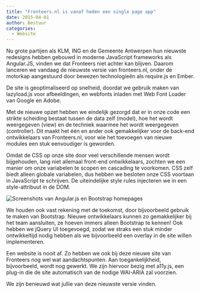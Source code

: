 ```yaml
---
title: "Fronteers.nl is vanaf heden een single page app"
date: 2015-04-01
author: Bestuur
categories: 
  - Website
---
```

Nu grote partijen als KLM, ING en de Gemeente Antwerpen hun nieuwste redesigns hebben gebouwd in moderne JavaScript frameworks als Angular.JS, vinden we dat Fronteers niet achter kan blijven. Daarom lanceren we vandaag de nieuwste versie van fronteers.nl, onder de motorkap aangestuurd door bewezen technologieën als require.js en Ember.

De site is geoptimaliseerd op snelheid, doordat we gebruik maken van lazyload.js voor afbeeldingen, en webfonts inladen met Web Font Loader van Google en Adobe.

Met de nieuwe opzet hebben we eindelijk gezorgd dat er in onze code een strikte scheiding bestaat tussen de data zelf (model), hoe het wordt weergegeven (view) en de techniek waarmee het wordt weergegeven (controller). Dit maakt het één en ander ook gemakkelijker voor de back-end ontwikkelaars van Fronteers.nl, voor wie het toevoegen van nieuwe modules een stuk eenvoudiger is geworden.

Omdat de CSS op onze site door veel verschillende mensen wordt bijgehouden, lang niet allemaal front-end ontwikkelaars,  zochten we een manier om onze variabelen te scopen en cascading te voorkomen. CSS zelf biedt alleen globale variabelen, dus hebben we besloten onze CSS voortaan in JavaScript te schrijven. De uiteindelijke style rules injecteren we in een style-attribuut in de DOM.

![Screenshots van Angular.js en Bootstrap homepages](https://fronteers.nl/_img/blog/2015/angularbootstrap.png)

We houden ook vast rekening met de toekomst, door bijvoorbeeld gebruik te maken van Bootstrap. Nieuwe ontwikkelaars kunnen zo gemakkelijker bij het team aansluiten, ze hoeven immers alleen Bootstrap te kennen! Ook hebben we jQuery UI toegevoegd, zodat we straks een stuk minder ontwikkeltijd nodig hebben als we bijvoorbeeld een overlay in de site willen implementeren.

Een website is nooit af. Zo hebben we ook bij deze nieuwe site van Fronteers nog wel wat aandachtspunten. Aan toegankelijkheid, bijvoorbeeld, wordt nog gewerkt. We zijn hiervoor bezig met a11y.js, een plug-in die de site automatisch van de nodige WAI-ARIA zal voorzien.

We zijn benieuwd wat jullie van deze nieuwste versie vinden.